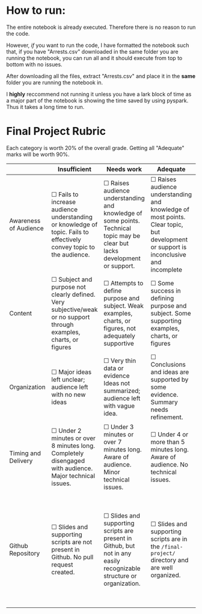 # How to run:

The entire notebook is already executed. Therefore there is no reason to run the code. 

However, *if* you want to run the code, I have formatted the notebook such that, if you have "Arrests.csv" downloaded in the same folder you are running the notebook, you can run all and it should execute from top to bottom with no issues.

After downloading all the files, extract "Arrests.csv" and place it in the **same** folder you are running the notebook in.

I **highly** reccommend not running it unless you have a lark block of time as a major part of the notebook is showing the time saved by using pyspark. Thus it takes a long time to run.

# Final Project Rubric

Each category is worth 20% of the overall grade.  Getting all "Adequate" marks will be worth 90%.

||Insufficient|Needs work|Adequate|Exemplary|
|---|---|---|---|---|
|Awareness of Audience|☐ Fails to increase audience understanding or knowledge of topic. Fails to effectively convey topic to the audience. |☐ Raises audience understanding and knowledge of some points. Technical topic may be clear but lacks development or support.|☐ Raises audience understanding and knowledge of most points. Clear topic, but development or support is inconclusive and incomplete|☐ Significantly increases audience understanding and knowledge of topic. Effectively conveys the technical topic to an audience|
|Content|☐ Subject and purpose not clearly defined. Very subjective/weak or no support through examples, charts, or figures|☐ Attempts to define purpose and subject. Weak examples, charts, or figures, not adequately supportive|☐ Some success in defining purpose and subject. Some supporting examples, charts, or figures|☐ Clear purpose and subject. Pertinent objective examples, charts, or figures|
|Organization|☐ Major ideas left unclear; audience left with no new ideas|☐ Very thin data or evidence Ideas not summarized; audience left with vague idea.|☐ Conclusions and ideas are  supported by some evidence. Summary needs refinement.|☐ Conclusions/ideas are supported by ample evidence. Major ideas are summarized; audience has full understanding of position.|
|Timing and Delivery|☐ Under 2 minutes or over 8 minutes long. Completely disengaged with audience. Major technical issues.|☐ Under 3 minutes or over 7 minutes long. Aware of audience. Minor technical issues.|☐ Under 4 or more than 5 minutes long. Aware of audience. No technical issues.|☐ Between 4 and 5 minutes long. Interacts with audience. No technical issues.|
|Github Repository|☐ Slides and supporting scripts are not present in Github. No pull request created.|☐ Slides and supporting scripts are present in Github, but not in any easily recognizable structure or organization.|☐ Slides and supporting scripts are in the `/final-project/` directory and are well organized.|☐ Slides and supporting scripts are in the `/final-project/` directory and are well organized. A `README.md` file exists with a summary of the project, description of every file in the folder, and a quick guide on running the code.|
